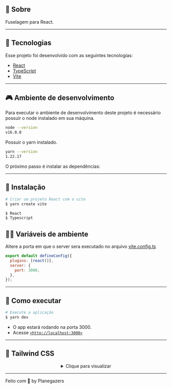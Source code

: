 ## 🍄 **Sobre**

Fuselagem para React.

---

## 🧪 **Tecnologias**

Esse projeto foi desenvolvido com as seguintes tecnologias:

- [React](https://pt-br.reactjs.org/)
- [TypeScript](https://www.typescriptlang.org/)
- [Vite](https://vitejs.dev/)

---

## 🎮 **Ambiente de desenvolvimento**

Para executar o ambiente de desenvolvimento deste projeto é necessário possuir o node instalado em sua máquina.

```bash
node --version
v16.0.0
```

Possuir o yarn instalado.

```bash
yarn --version
1.22.17
```

O próximo passo é instalar as dependências:

---

## **🔖 Instalação**

```bash
# Criar um projeto React com o vite
$ yarn create vite

$ React
$ Typescript

```

## **🧙‍♂️ Variáveis de ambiente**

Altere a porta em que o server sera executado no arquivo [vite.config.ts](vite.config.ts)

```javascript
export default defineConfig({
  plugins: [react()],
  server: {
    port: 3000,
  },
});
```

---

## **🚀 Como executar**

```bash
# Execute a aplicação
$ yarn dev
```

- O app estará rodando na porta 3000.
- Acesse [`<http://localhost:3000>`](http://localhost:3000)

---

## 🌊 **Tailwind CSS**

<details>

<summary align='center'>Clique para visualizar</summary>

TailwindCSS using PostCSS [`<https://tailwindcss.com/docs/installation/using-postcss>`](https://tailwindcss.com/docs/installation/using-postcss)

```bash
# instalar as dependências
$ yarn add tailwindcss postcss autoprefixer -D

# iniciar tailwindCSS com o PostCSS
$ yarn tailwindcss init -p

Created Tailwind CSS config file: tailwind.config.cjs
Created PostCSS config file: postcss.config.cjs
```

Atualize o arquivo [tailwind.config.cjs](tailwind.config.cjs)

```javascript
/** @type {import('tailwindcss').Config} */
module.exports = {
  content: ["./index.html", "./src/**/*.{js,ts,jsx,tsx}"],
  theme: {
    extend: {},
  },
  plugins: [],
};
```

</details>

---

Feito com 💜 by Planegazers
